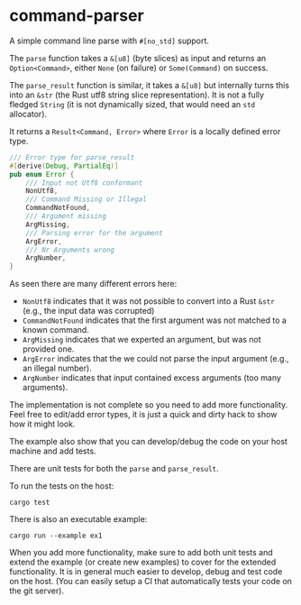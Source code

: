 # command-parser

A simple command line parse with `#[no_std]` support.

The `parse` function takes a `&[u8]` (byte slices) as input and returns an `Option<Command>`, either `None` (on failure) or `Some(Command)` on success.

The `parse_result` function is similar, it takes a `&[u8]` but internally turns this into an `&str` (the Rust utf8 string slice representation). It is not a fully fledged `String` (it is not dynamically sized, that would need an `std` allocator).

It returns a `Result<Command, Error>` where `Error` is a locally defined error type.

``` rust
/// Error type for parse_result
#[derive(Debug, PartialEq)]
pub enum Error {
    /// Input not Utf8 conformant
    NonUtf8,
    /// Command Missing or Illegal
    CommandNotFound,
    /// Argument missing
    ArgMissing,
    /// Parsing error for the argument
    ArgError,
    /// Nr Arguments wrong
    ArgNumber,
}
```

As seen there are many different errors here:

- `NonUtf8` indicates that it was not possible to convert into a Rust `&str` (e.g., the input data was corrupted)
- `CommandNotFound` indicates that the first argument was not matched to a known command.
- `ArgMissing` indicates that we experted an argument, but was not provided one.
- `ArgError` indicates that the we could not parse the input argument (e.g., an illegal number).
- `ArgNumber` indicates that input contained excess arguments (too many arguments).

The implementation is not complete so you need to add more functionality. Feel free to edit/add error types, it is just a quick and dirty hack to show how it might look.

The example also show that you can develop/debug the code on your host machine and add tests.

There are unit tests for both the `parse` and `parse_result`.

To run the tests on the host:

``` shell
cargo test
```

There is also an executable example:

``` shell
cargo run --example ex1
```

When you add more functionality, make sure to add both unit tests and extend the example (or create new examples) to cover for the extended functionality. It is in general much easier to develop, debug and test code on the host. (You can easily setup a CI that automatically tests your code on the git server).
